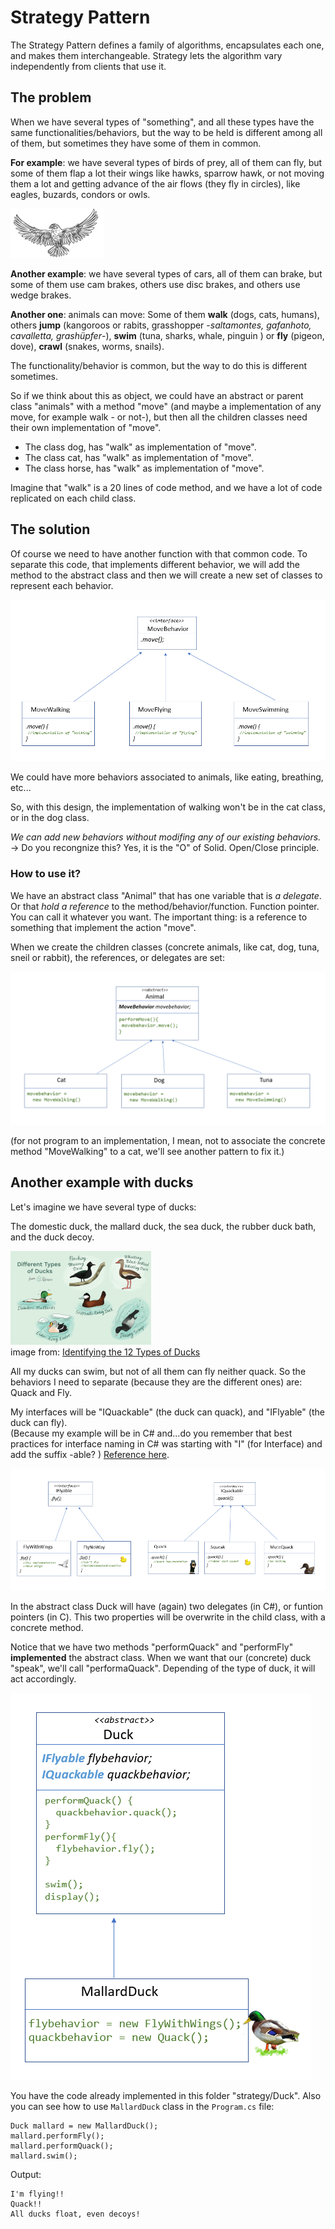 # Strategy Pattern

The Strategy Pattern defines a family of algorithms, encapsulates each one, and makes them interchangeable.
Strategy lets the algorithm vary independently from clients that use it.

## The problem

When we have several types of "something", and all these types have the same functionalities/behaviors, but the way to be held is different among all of them, but sometimes they have some of them in common.

**For example**: we have several types of birds of prey, all of them can fly, but some of them flap a lot their wings like hawks, sparrow hawk, or not moving them a lot and getting advance of the air flows (they fly in circles), like eagles, buzards, condors or owls.

![Eagle](img/eagle.png)


**Another example**: we have several types of cars, all of them can brake, but some of them use cam brakes, others use disc brakes, and others use wedge brakes.

**Another one**: animals can move: Some of them **walk** (dogs, cats, humans), others **jump** (kangoroos or rabits, grasshopper -_saltamontes, gafanhoto, cavalletta, grashüpfer_-), **swim** (tuna, sharks, whale, pinguin ) or **fly** (pigeon, dove), **crawl** (snakes, worms, snails).

The functionality/behavior is common, but the way to do this is different sometimes.

So if we think about this as object, we could have an abstract or parent class "animals" with a method "move" (and maybe a implementation of any move, for example walk - or not-), but then all the children classes need their own implementation of "move".

- The class dog, has "walk" as implementation of "move".
- The class cat, has "walk" as implementation of "move".
- The class horse, has "walk" as implementation of "move".

Imagine that "walk" is a 20 lines of code method, and we have a lot of code replicated on each child class.

## The solution

Of course we need to have another function with that common code. To separate this code, that implements different behavior, we will add the method to the abstract class and then we will create a new set of classes to represent each behavior.

![Interface and their classes](img/interface1.png)

We could have more behaviors associated to animals, like eating, breathing, etc...

So, with this design, the implementation of walking won't be in the cat class, or in the dog class.

_We can add new behaviors without modifing any of our existing behaviors._  -> Do you recongnize this? Yes, it is the "O" of Solid. Open/Close principle.

### How to use it? 

We have an abstract class "Animal" that has one variable that is _a delegate_. Or that _hold a reference_ to the method/behavior/function. Function pointer. You can call it whatever you want.
The important thing: is a reference to something that implement the action "move".

When we create the children classes (concrete animals, like cat, dog, tuna, sneil or rabbit), the references, or delegates are set:

![Interface and their classes](img/animals1.png)

(for not program to an implementation, I mean, not to associate the concrete method "MoveWalking" to a cat, we'll see another pattern to fix it.)

## Another example with ducks 
Let's imagine we have several type of ducks:

The domestic duck, the mallard duck, the sea duck, the rubber duck bath, and the duck decoy.

![Type of ducks](img/ducks.png)<br>
image from: [Identifying the 12 Types of Ducks](https://www.thespruce.com/types-of-ducks-387310)

All my ducks can swim, but not of all them can fly neither quack.
So the behaviors I need to separate (because they are the different ones) are: Quack and Fly.

My interfaces will be "IQuackable" (the duck can quack), and "IFlyable" (the duck can fly).<br>
(Because my example will be in C# and...do you remember that best practices for interface naming in C# was starting with "I" (for Interface) and add the suffix -able? ) [Reference here](https://blog.submain.com/c-interface-definition-examples).

![Interface and their classes (behaviors), ducks example](img/interfaces3.png)

In the abstract class Duck will have (again) two delegates (in C#), or funtion pointers (in C).
This two properties will be overwrite in the child class, with a concrete method.

Notice that we have two methods "performQuack" and "performFly" **implemented** the abstract class.
When we want that our (concrete) duck "speak", we'll call "performaQuack". Depending of the type of duck, it will act accordingly.  

![Abstract class Duck and one child class: mallard duck  ](img/duckclass.png)

You have the code already implemented in this folder "strategy/Duck". 
Also you can see how to use ``MallardDuck`` class</code> in the ``Program.cs`` file:

``` 
Duck mallard = new MallardDuck();
mallard.performFly();
mallard.performQuack();
mallard.swim();
```

Output: 

```
I'm flying!!
Quack!!
All ducks float, even decoys!
``` 
